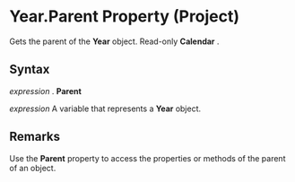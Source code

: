 
# Year.Parent Property (Project)

Gets the parent of the  **Year** object. Read-only **Calendar** .


## Syntax

 _expression_ . **Parent**

 _expression_ A variable that represents a **Year** object.


## Remarks

Use the  **Parent** property to access the properties or methods of the parent of an object.

